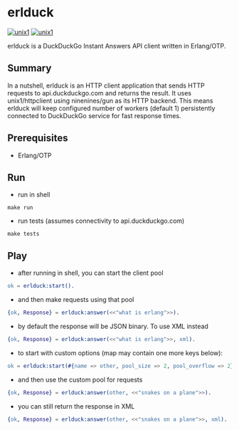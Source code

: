 # erlduck

[![unix1](https://img.shields.io/circleci/project/unix1/erlduck)](https://circleci.com/gh/unix1/erlduck)
[![unix1](https://img.shields.io/github/license/unix1/erlduck)](https://apache.org/licenses/LICENSE-2.0.html)

erlduck is a DuckDuckGo Instant Answers API client written in Erlang/OTP.

## Summary

In a nutshell, erlduck is an HTTP client application that sends HTTP requests
to api.duckduckgo.com and returns the result. It uses unix1/httpclient using
ninenines/gun as its HTTP backend. This means erlduck will keep configured
number of workers (default 1) persistently connected to DuckDuckGo service
for fast response times.

## Prerequisites

* Erlang/OTP

## Run

* run in shell

```
make run
```

* run tests (assumes connectivity to api.duckduckgo.com)

```
make tests
```

## Play

* after running in shell, you can start the client pool

```erlang
ok = erlduck:start().
```

* and then make requests using that pool

```erlang
{ok, Response} = erlduck:answer(<<"what is erlang">>).
```

* by default the response will be JSON binary. To use XML instead

```erlang
{ok, Response} = erlduck:answer(<<"what is erlang">>, xml).
```

* to start with custom options (map may contain one more keys below):

```erlang
ok = erlduck:start(#{name => other, pool_size => 2, pool_overflow => 2}).
```

* and then use the custom pool for requests

```erlang
{ok, Response} = erlduck:answer(other, <<"snakes on a plane">>).
```

* you can still return the response in XML

```erlang
{ok, Response} = erlduck:answer(other, <<"snakes on a plane">>, xml).
```
